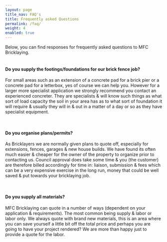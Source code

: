```yaml
---
layout: page
title_nav: FAQ's
title: Frequently asked Questions
permalink: /faq/
weight: 4
enabled: true
---
```


Below, you can find responses for frequently asked questions to MFC Bricklaying.<br /><br />

<p>
<h4>Do you supply the footings/foundations for our brick fence job?</h4>
For small areas such as an extension of a concrete pad for a brick pier or a concrete pad for a letterbox, yes of course we can help you. However for a larger more specialist application we strongly recommend you contact an experienced concreter. They are specialists & will know such things as what sort of load capacity the soil in your area has as to what sort of foundation it will require & usually they will in & out in a matter of a day or so as they have specialist equipment.
</p><br />

<p>
<h4>Do you organise plans/permits?</h4>
As Bricklayers we are normally given plans to quote off, especially for extensions, fences, garages & new house builds. We have found its often much easier & cheaper for the owner of the property to organize prior to contacting us. Council approval does take some time & you (the customer) are therefore billed accordingly for time in: liaison, submission & fees which can be a very expensive exercise in the long run, money that could be well saved & put towards your bricklaying job.
</p><br />

<p>
<h4>Do you supply all materials?</h4>
MFC Bricklaying can quote in a number of ways (dependent on your application & requirements). The most common being supply & labor or labor only. We always quote with brand new materials, this is an area where you can save yourself a little bit off the total price and perhaps you are going to have your project rendered? We are more than happy just to provide a quote for the labor.
</p>
